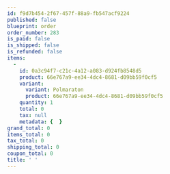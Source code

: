 ```yaml
---
id: f9d7b454-2f67-457f-88a9-fb547acf9224
published: false
blueprint: order
order_number: 283
is_paid: false
is_shipped: false
is_refunded: false
items:
  -
    id: 0a3c94f7-c21c-4a12-a083-d924fb8548d5
    product: 66e767a9-ee34-4dc4-8681-d09bb59f0cf5
    variant:
      variant: Polmaraton
      product: 66e767a9-ee34-4dc4-8681-d09bb59f0cf5
    quantity: 1
    total: 0
    tax: null
    metadata: {  }
grand_total: 0
items_total: 0
tax_total: 0
shipping_total: 0
coupon_total: 0
title: ' '
---
```

